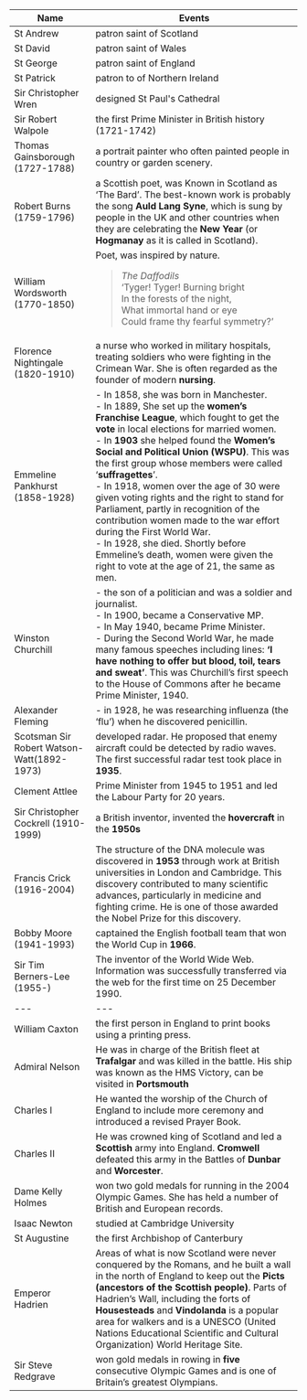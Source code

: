|Name|Events|
|---|---|
|St Andrew|patron saint of Scotland|
|St David|patron saint of Wales|
|St George|patron saint of England|
|St Patrick|patron to of Northern Ireland|
|Sir Christopher Wren|designed St Paul's Cathedral|
|Sir Robert Walpole|the first Prime Minister in British history (1721-1742)|
|Thomas Gainsborough (1727-1788)|a portrait painter who often painted people in country or garden scenery.|
|Robert Burns (1759-1796)| a Scottish poet, was Known in Scotland as ‘The Bard’. The best-known work is probably the song **Auld Lang Syne**, which is sung by people in the UK and other countries when they are celebrating the **New Year** (or **Hogmanay** as it is called in Scotland).|
|William Wordsworth (1770-1850)|Poet, was inspired by nature.<br><blockquote>*The Daffodils*<br>‘Tyger! Tyger! Burning bright<br>In the forests of the night,<br>What immortal hand or eye<br>Could frame thy fearful symmetry?’</blockquote>|
|Florence Nightingale (1820-1910)|a nurse who worked in military hospitals, treating soldiers who were fighting in the Crimean War. She is often regarded as the founder of modern **nursing**.|
|Emmeline Pankhurst (1858-1928)| - In 1858, she was born in Manchester.<br> - In 1889, She set up the **women’s Franchise League**, which fought to get the **vote** in local elections for married women. <br> - In **1903** she helped found the **Women’s Social and Political Union (WSPU)**. This was the first group whose members were called ‘**suffragettes**’.<br> - In 1918, women over the age of 30 were given voting rights and the right to stand for Parliament, partly in recognition of the contribution women made to the war effort during the First World War.<br> - In 1928, she died. Shortly before Emmeline’s death, women were given the right to vote at the age of 21, the same as men.|
|Winston Churchill|- the son of a politician and was a soldier and journalist.<br> - In 1900, became a Conservative MP.<br> - In May 1940, became Prime Minister.<br> - During the Second World War, he made many famous speeches including lines: **‘I have nothing to offer but blood, toil, tears and sweat’**. This was Churchill’s first speech to the House of Commons after he became Prime Minister, 1940.|
|Alexander Fleming| - in 1928, he was researching influenza (the ‘flu’) when he discovered penicillin.|
|Scotsman Sir Robert Watson-Watt(1892-1973)|developed radar. He proposed that enemy aircraft could be detected by radio waves. The first successful radar test took place in **1935**.|
|Clement Attlee|Prime Minister from 1945 to 1951 and led the Labour Party for 20 years.|
|Sir Christopher Cockrell (1910-1999)|a British inventor, invented the **hovercraft** in the **1950s**|
|Francis Crick (1916-2004)|The structure of the DNA molecule was discovered in **1953** through work at British universities in London and Cambridge. This discovery contributed to many scientific advances, particularly in medicine and fighting crime. He is one of those awarded the Nobel Prize for this discovery.|
|Bobby Moore (1941-1993)|captained the English football team that won the World Cup in **1966**.|
|Sir Tim Berners-Lee (1955-)|The inventor of the World Wide Web. Information was successfully transferred via the web for the first time on 25 December 1990.|
|---|---|
|William Caxton|the first person in England to print books using a printing press.|
|Admiral Nelson| He was in charge of the British fleet at **Trafalgar** and was killed in the battle. His ship was known as the HMS Victory, can be visited in **Portsmouth**|
|Charles I|He wanted the worship of the Church of England to include more ceremony and introduced a revised Prayer Book.|
|Charles II|He was crowned king of Scotland and led a **Scottish** army into England. **Cromwell** defeated this army in the Battles of **Dunbar** and **Worcester**.|
|Dame Kelly Holmes|won two gold medals for running in the 2004 Olympic Games. She has held a number of British and European records.|
|Isaac Newton|studied at Cambridge University|
|St Augustine|the first Archbishop of Canterbury|
|Emperor Hadrien|Areas of what is now Scotland were never conquered by the Romans, and he built a wall in the north of England to keep out the **Picts (ancestors of the Scottish people)**. Parts of Hadrien’s Wall, including the forts of **Housesteads** and **Vindolanda** is a popular area for walkers and is a UNESCO (United Nations Educational Scientific and Cultural Organization) World Heritage Site.|
|Sir Steve Redgrave|won gold medals in rowing in **five** consecutive Olympic Games and is one of Britain’s greatest Olympians.